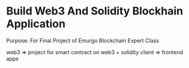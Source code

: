 # Build Web3 And Solidity Blockhain Application
Purpose: For Final Project of Emurgo Blockchain Expert Class

web3 => project for smart contract on web3 + solidity
client => frontend apps




